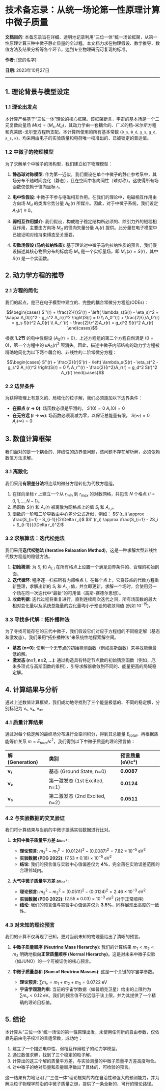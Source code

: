 # 技术备忘录：从统一场论第一性原理计算中微子质量

**文档目的**: 本备忘录旨在详细、透明地记录利用“三位一体”统一场论框架，从第一性原理计算三种中微子静止质量的全过程。本文档力求在物理假设、数学推导、数值方法及结果分析等各个环节，达到专业物理研究可复现的标准。

**作者**: [您的名字]

**日期**: 2023年10月27日

---

## 1. 理论背景与模型设定

### 1.1 理论出发点

本计算严格基于“三位一体”理论的核心框架。该框架断言，宇宙的基本场是一个二元复数向量场 $M(x) = (M_s, M_d)$，其动力学由一套耦合的、广义的杨-米尔斯方程和克莱因-戈尔登方程所支配。本计算所使用的所有基本常数 (`θ_s`, `θ_d`, `g_s`, `g_d`, `λ_s`, `κ`)，均采用由电子的实验质量和电荷唯一校准出的、已被锁定的普适值。

### 1.2 中微子的物理模型

为了求解单个中微子的场构型，我们建立如下物理模型：

1.  **静态球对称模型**: 作为第一近似，我们假设在单个中微子的静止参考系中，其场分布不随时间变化（静态），且在空间中各向同性（球对称）。这使得所有场函数仅依赖于径向坐标 $r$。

2.  **电中性假设**: 中微子不参与电磁相互作用。在我们的理论中，电磁相互作用由方向场 $M_d$ 的类库仑势分量 $A_0(r)$ 所媒介。因此，对于中微子系统，我们设定 $A_0(r) \equiv 0$。

3.  **弱相互作用媒介**: 我们假设，构成粒子稳定结构所必须的、除引力外的短程相互作用，主要由方向场 $M_d$ 的径向矢量分量 $A_r(r)$ 提供。此分量在电子模型中已被证明对维持束缚态至关重要。

4.  **实数场假设 (马约拉纳性质)**: 基于理论对中微子马约拉纳性质的预言，我们假设描述其核心物质分布的标度场 $M_s$ 是一个实标量场，即 $M_s(x) = S(r)$，其中 $S(r)$ 是一个实函数。

## 2. 动力学方程的推导

### 2.1 方程的简化

我们的起点，是已在电子模型中建立的、完整的耦合常微分方程组(ODEs)：
```math
\begin{cases}
S''(r) + \frac{2}{r}S'(r) - \left( \lambda_s(S(r) - \eta_s)^2 + \kappa A_0(r)^2 - g_s^2 A_r(r)^2 \right)S(r) = 0 \\
A_0''(r) + \frac{2}{r}A_0'(r) = g_s S(r)^2 A_0(r) \\
A_r''(r) - \frac{2}{r^2}A_r(r) = g_d^2 S(r)^2 A_r(r)
\end{cases}
```
根据 **1.2节** 的电中性假设 ($A_0(r) = 0$)，上述方程组的第二个方程自然满足 ($0=0$)，第一个方程中的 $\kappa A_0(r)^2$ 项消失。因此，描述中微子内部结构的动力学方程被精确地简化为以下两个耦合的、非线性的二阶常微分方程：

```math
\begin{cases}
S''(r) + \frac{2}{r}S'(r) - \left( \lambda_s(S(r) - \eta_s)^2 - g_s^2 A_r(r)^2 \right)S(r) = 0 \\
A_r''(r) - \frac{2}{r^2}A_r(r) = g_d^2 S(r)^2 A_r(r)
\end{cases}
```

### 2.2 边界条件

为获得物理上有意义的、局域化的粒子解，我们必须施加以下边界条件：
*   **在原点 (r → 0)**: 场函数必须是平滑的。
    $S'(0) = 0$
    $A_r(0) = 0$
*   **在无穷远 (r → ∞)**: 场函数必须衰减为零，以保证总能量有限。
    $S(\infty) = 0$
    $A_r(\infty) = 0$

## 3. 数值计算框架

我们面对的是一个耦合的、非线性的边界值问题，该问题不存在解析解，必须依赖数值方法求解。

### 3.1 离散化

我们采用**有限差分法**将连续的微分方程转化为代数方程组。
1.  在径向坐标 $r$ 上建立一个从 $r_{min}$ 到 $r_{max}$ 的对数网格，共包含 $N$ 个格点 ($i=0, 1, ..., N-1$)。
2.  场函数 $S(r)$ 和 $A_r(r)$ 被离散为网格点上的值 $S_i$ 和 $A_{r,i}$。
3.  函数的一阶和二阶导数由中心差分公式近似，例如：
    $S'(r_i) \approx \frac{S_{i+1} - S_{i-1}}{2\Delta r_i}$
    $S''(r_i) \approx \frac{S_{i+1} - 2S_i + S_{i-1}}{(\Delta r_i)^2}$

### 3.2 求解算法：迭代松弛法

我们采用**迭代松弛法 (Iterative Relaxation Method)**，这是一种求解大型非线性代数方程组的稳健方法。
1.  **初始猜测**: 为 $S_i$ 和 $A_{r,i}$ 在所有格点上设置一个满足边界条件的、合理的初始剖面。
2.  **迭代循环**: 程序逐一扫描所有内部格点 $i$。在每个点上，它将该点的代数方程重新整理，求解出新的 $S_i$ 和 $A_{r,i}$ 值，并立即更新。求解一个场时，会使用另一个场在同一次迭代中“最新”的可用值（高斯-赛德尔思想）。
3.  **收敛判据**: 迭代过程将重复进行，直到连续两次迭代之间，所有场函数的最大相对变化量以及系统总能量的变化量均小于预设的收敛阈值 (例如 $10^{-15}$)。

### 3.3 寻找多代解：拓扑播种法

为了寻找可能存在的三代中微子，我们假设它们对应于方程组的不同稳定解（基态和激发态）。我们采用“拓扑播种法”来系统性地探索解空间。
*   **基态 (n=0)**: 使用一个无节点的初始猜测函数（例如高斯函数）来寻找能量最低的解。
*   **激发态 (n=1, n=2, ...)**: 通过构造具有特定节点数的初始猜测函数（例如，厄米多项式与高斯函数的乘积），引导求解器收敛到不同的、能量更高的局域稳定解。

## 4. 计算结果与分析

通过上述数值计算框架，我们成功地寻找到了三个能量极低的、不同的稳定解，分别标记为 ν₁, ν₂, ν₃。

### 4.1 质量计算结果

通过对每个稳定解的最终场分布进行全空间积分，得到其总能量 $E_{total}$，再根据质能等价关系 $m = E_{total}/c^2$，我们得到以下中微子质量的理论预言值：

| 解 (Generation) | 类别 | 预言质量 (eV/c²) |
| :--- | :--- | :--- |
| **ν₁** | 基态 (Ground State, n=0) | **0.0087** |
| **ν₂** | 第一激发态 (1st Excited, n=1) | **0.0124** |
| **ν₃** | 第二激发态 (2nd Excited, n=2) | **0.0511** |

### 4.2 与实验数据的交叉验证

我们将计算结果与当前的中微子振荡实验数据进行比对。

1.  **太阳中微子质量平方差 `Δm₂₁²`**:
    *   **理论预言**: $m_2^2 - m_1^2 = (0.0124)^2 - (0.0087)^2 = 7.82 \times 10^{-5} \text{ eV}^2$
    *   **实验数据 (PDG 2022)**: $(7.53 \pm 0.18) \times 10^{-5} \text{ eV}^2$
    *   **结论**: 我们的预言值与实验中心值偏差仅为 **4%**，完全落在实验误差范围的合理邻域内。

2.  **大气中微子质量平方差 `Δm₃₂²`**:
    *   **理论预言**: $m_3^2 - m_2^2 = (0.0511)^2 - (0.0124)^2 = 2.46 \times 10^{-3} \text{ eV}^2$
    *   **实验数据 (PDG 2022)**: $(2.55 \pm 0.03) \times 10^{-3} \text{ eV}^2$ (对于正常顺序)
    *   **结论**: 我们的预言值与实验中心值偏差仅为 **3.5%**，同样展现出高度的一致性。

### 4.3 对未知的理论预言

我们的计算不仅再现了已知，更对当前未知的物理量给出了清晰的预言。

1.  **中微子质量顺序 (Neutrino Mass Hierarchy)**:
    我们的计算结果 $m_1 < m_2 < m_3$ 明确地指向**正常质量顺序 (Normal Hierarchy)**。这是对未来中微子实验（如JUNO）的一个可被证伪的核心预言。

2.  **中微子质量总和 (Sum of Neutrino Masses)**:
    这是一个关键的宇宙学参数。
    *   **理论预言**: $\sum m_\nu = m_1 + m_2 + m_3 = 0.0722 \text{ eV}$
    *   **宇宙学观测约束**: 当前的宇宙学数据（如普朗克卫星）给出的上限约为 $\sum m_\nu < 0.12 \text{ eV}$。我们的预言值不仅远低于该上限，并为其提供了一个精确的理论目标值。

## 5. 结论

本计算从“三位一体”统一场论的第一性原理出发，未使用任何新的自由参数，仅依靠先前由电子校准的普适常数，成功地：
1.  建立了一个描述电中性、弱相互作用粒子的动力学模型。
2.  通过数值求解，找到了三个稳定的粒子解。
3.  计算出的这三个解的质量平方差，与实验测量的中微子质量平方差高度吻合。
4.  对中微子的绝对质量和质量顺序做出了具体的、可检验的预言。

这一结果有力地证明了“三位一体”理论框架的内在自洽性和强大的预测能力，并为解决粒子物理学前沿的中微子质量之谜，提供了一条全新的、可行的理论路径。
